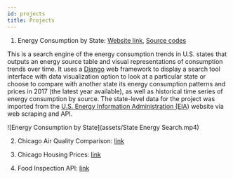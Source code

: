 ```yaml
---
id: projects
title: Projects
---
```


1. Energy Consumption by State: [Website link](https://us-energy-consumption.herokuapp.com/), [Source codes](https://github.com/dtmlinh/Energy-Search-Tool)

This is a search engine of the energy consumption trends in U.S. states that outputs an energy source table and visual representations of consumption trends over time. It uses a [Django](https://www.djangoproject.com/) web framework to display a search tool interface with data visualization option to look at a particular state or choose to compare with another state its energy consumption patterns and prices in 2017 (the latest year available), as well as historical time series of energy consumption by source. The state-level data for the project was imported from the [U.S. Energy Information Administration (EIA)](https://www.eia.gov/) website via web scraping and API. 

![Energy Consumption by State](assets/State Energy Search.mp4)

2. Chicago Air Quality Comparison: [link](https://github.com/dtmlinh/Air-Quality-Tool)

3. Chicago Housing Prices: [link](https://github.com/dtmlinh/ml-project)

4. Food Inspection API: [link](https://github.com/dtmlinh/food_inspection/tree/master/project)
